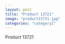 ```yaml
---
layout: post
title: "Product 13721"
image: "product13721.jpg"
categories: "category1"
---
```

Product 13721

